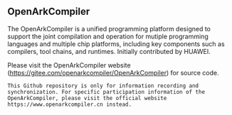 ## OpenArkCompiler

The OpenArkCompiler is a unified programming platform designed to support the joint compilation and operation for mutiple programming languages and multiple chip platforms, including key components such as compilers, tool chains, and runtimes. Initially contributed by HUAWEI.

Please visit the OpenArkCompiler website (https://gitee.com/openarkcompiler/OpenArkCompiler) for source code.

```
This Github repository is only for information recording and synchronization. For specific participation information of the OpenArkCompiler, please visit the official website https://www.openarkcompiler.cn instead. 
```

